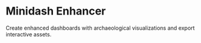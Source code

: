 # Minidash Enhancer

Create enhanced dashboards with archaeological visualizations and export interactive assets.
